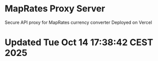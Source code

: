 # MapRates Proxy Server
Secure API proxy for MapRates currency converter
Deployed on Vercel
# Updated Tue Oct 14 17:38:42 CEST 2025
